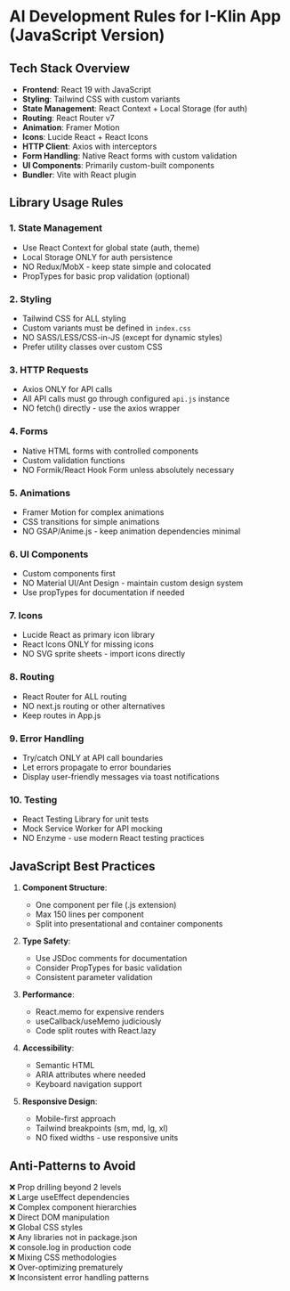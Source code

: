 # AI Development Rules for I-Klin App (JavaScript Version)

## Tech Stack Overview

- **Frontend**: React 19 with JavaScript
- **Styling**: Tailwind CSS with custom variants
- **State Management**: React Context + Local Storage (for auth)
- **Routing**: React Router v7
- **Animation**: Framer Motion
- **Icons**: Lucide React + React Icons
- **HTTP Client**: Axios with interceptors
- **Form Handling**: Native React forms with custom validation
- **UI Components**: Primarily custom-built components
- **Bundler**: Vite with React plugin

## Library Usage Rules

### 1. State Management
- Use React Context for global state (auth, theme)
- Local Storage ONLY for auth persistence
- NO Redux/MobX - keep state simple and colocated
- PropTypes for basic prop validation (optional)

### 2. Styling
- Tailwind CSS for ALL styling
- Custom variants must be defined in `index.css`
- NO SASS/LESS/CSS-in-JS (except for dynamic styles)
- Prefer utility classes over custom CSS

### 3. HTTP Requests
- Axios ONLY for API calls
- All API calls must go through configured `api.js` instance
- NO fetch() directly - use the axios wrapper

### 4. Forms
- Native HTML forms with controlled components
- Custom validation functions
- NO Formik/React Hook Form unless absolutely necessary

### 5. Animations
- Framer Motion for complex animations
- CSS transitions for simple animations
- NO GSAP/Anime.js - keep animation dependencies minimal

### 6. UI Components
- Custom components first
- NO Material UI/Ant Design - maintain custom design system
- Use propTypes for documentation if needed

### 7. Icons
- Lucide React as primary icon library
- React Icons ONLY for missing icons
- NO SVG sprite sheets - import icons directly

### 8. Routing
- React Router for ALL routing
- NO next.js routing or other alternatives
- Keep routes in App.js

### 9. Error Handling
- Try/catch ONLY at API call boundaries
- Let errors propagate to error boundaries
- Display user-friendly messages via toast notifications

### 10. Testing
- React Testing Library for unit tests
- Mock Service Worker for API mocking
- NO Enzyme - use modern React testing practices

## JavaScript Best Practices

1. **Component Structure**:
   - One component per file (.js extension)
   - Max 150 lines per component
   - Split into presentational and container components

2. **Type Safety**:
   - Use JSDoc comments for documentation
   - Consider PropTypes for basic validation
   - Consistent parameter validation

3. **Performance**:
   - React.memo for expensive renders
   - useCallback/useMemo judiciously
   - Code split routes with React.lazy

4. **Accessibility**:
   - Semantic HTML
   - ARIA attributes where needed
   - Keyboard navigation support

5. **Responsive Design**:
   - Mobile-first approach
   - Tailwind breakpoints (sm, md, lg, xl)
   - NO fixed widths - use responsive units

## Anti-Patterns to Avoid

❌ Prop drilling beyond 2 levels  
❌ Large useEffect dependencies  
❌ Complex component hierarchies  
❌ Direct DOM manipulation  
❌ Global CSS styles  
❌ Any libraries not in package.json  
❌ console.log in production code  
❌ Mixing CSS methodologies  
❌ Over-optimizing prematurely  
❌ Inconsistent error handling patterns